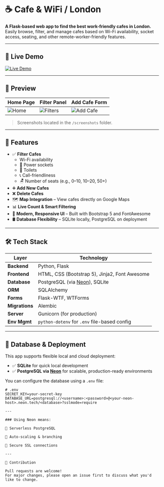 # ☕ Cafe & WiFi / London

**A Flask-based web app to find the best work-friendly cafes in London.**  
Easily browse, filter, and manage cafes based on Wi-Fi availability, socket access, seating, and other remote-worker-friendly features.

---

## 🚀 Live Demo

[![Live Demo](https://img.shields.io/badge/Live-Demo-green?style=for-the-badge)](https://your-demo-url.com)

---

## 📸 Preview

| Home Page                           | Filter Panel                         | Add Cafe Form                       |
|------------------------------------|--------------------------------------|-------------------------------------|
| ![Home](screenshots/home.png)      | ![Filters](screenshots/filters.png)  | ![Add Cafe](screenshots/add.png)    |

> Screenshots located in the `/screenshots` folder.

---

## 🚀 Features

- ✅ **Filter Cafes**
  - Wi-Fi availability
  - 🔌 Power sockets
  - 🚻 Toilets
  - 📞 Call-friendliness
  - 🪑 Number of seats (e.g., 0–10, 10–20, 50+)
- ➕ **Add New Cafes**
- ❌ **Delete Cafes**
- 🗺️ **Map Integration** – View cafes directly on Google Maps
- 📊 **Live Count & Smart Filtering**
- 🎨 **Modern, Responsive UI** – Built with Bootstrap 5 and FontAwesome
- 🛢️ **Database Flexibility** – SQLite locally, PostgreSQL on deployment

---

## 🛠 Tech Stack

| Layer         | Technology                                                 |
|---------------|------------------------------------------------------------|
| **Backend**   | Python, Flask                                              |
| **Frontend**  | HTML, CSS (Bootstrap 5), Jinja2, Font Awesome              |
| **Database**  | PostgreSQL (via [Neon](https://neon.tech)), SQLite         |
| **ORM**       | SQLAlchemy                                                 |
| **Forms**     | Flask-WTF, WTForms                                         |
| **Migrations**| Alembic                                                    |
| **Server**    | Gunicorn (for production)                                  |
| **Env Mgmt**  | `python-dotenv` for `.env` file-based config               |

---

## 🔋 Database & Deployment

This app supports flexible local and cloud deployment:

- ✅ **SQLite** for quick local development
- ✅ **PostgreSQL via [Neon](https://neon.tech)** for scalable, production-ready environments

You can configure the database using a `.env` file:

```env
# .env
SECRET_KEY=your-secret-key
DATABASE_URL=postgresql://<username>:<password>@<your-neon-host>.neon.tech/<database>?sslmode=require

---

### Using Neon means:

🚀 Serverless PostgreSQL

🔄 Auto-scaling & branching

🔐 Secure SSL connections

---

🙌 Contribution

Pull requests are welcome!
For major changes, please open an issue first to discuss what you'd like to change.
